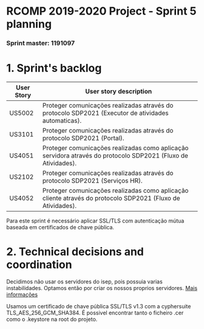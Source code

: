 RCOMP 2019-2020 Project - Sprint 5 planning
===========================================
### Sprint master: 1191097 ###
# 1. Sprint's backlog #

|User Story |User story description|
|--------|--------|
|US5002| Proteger comunicações realizadas através do protocolo SDP2021 (Executor de atividades automaticas).|
|US3101| Proteger comunicações realizadas através do protocolo SDP2021 (Portal).| ![Documentação](https://bitbucket.org/1190731/lei20_21_s4_2dl_1/src/master/docs/1190731/)
|US4051| Proteger comunicações realizadas como aplicação servidora através do protocolo SDP2021 (Fluxo de Atividades).|
|US2102| Proteger comunicações realizadas através do protocolo SDP2021 (Serviços HR).|
|US4052| Proteger comunicações realizadas como aplicação cliente através do protocolo SDP2021 (Fluxo de Atividades).|

Para este sprint é necessário aplicar SSL/TLS com autenticação mútua baseada em certificados de chave pública.


# 2. Technical decisions and coordination #

Decidimos não usar os servidores do isep, pois possuia varias instabilidades. Optamos então por criar os nossos proprios servidores. [Mais informações](technical.md)

Usamos um certificado de chave pública SSL/TLS v1.3 com a cyphersuite TLS_AES_256_GCM_SHA384. É possivel encontrar tanto o ficheiro .cer como o .keystore na root do projeto.